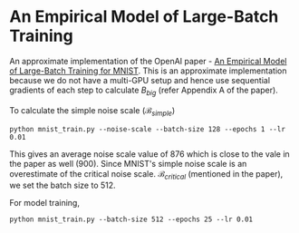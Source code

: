 # An Empirical Model of Large-Batch Training

An approximate implementation of the OpenAI paper - [An Empirical Model of Large-Batch Training for MNIST](https://arxiv.org/abs/1812.06162). This is an approximate implementation because we do not have a multi-GPU setup and hence use sequential gradients of each step to calculate $B_{big}$ (refer Appendix A of the paper).

To calculate the simple noise scale ($\mathcal{B}_{simple}$)

```
python mnist_train.py --noise-scale --batch-size 128 --epochs 1 --lr 0.01
```

This gives an average noise scale value of 876 which is close to the vale in the paper as well (900). Since MNIST's simple noise scale is an overestimate of the critical noise scale. $\mathcal{B}_{critical}$ (mentioned in the paper), we set the batch size to 512.

For model training,  

```
python mnist_train.py --batch-size 512 --epochs 25 --lr 0.01
```
